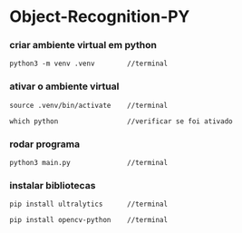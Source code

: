 # Object-Recognition-PY


### criar ambiente virtual em python 
```
python3 -m venv .venv        //terminal 
```

### ativar o ambiente virtual 
```
source .venv/bin/activate    //terminal

which python                 //verificar se foi ativado
```

### rodar programa
```
python3 main.py              //terminal
```

### instalar bibliotecas 
```
pip install ultralytics      //terminal

pip install opencv-python    //terminal
```
